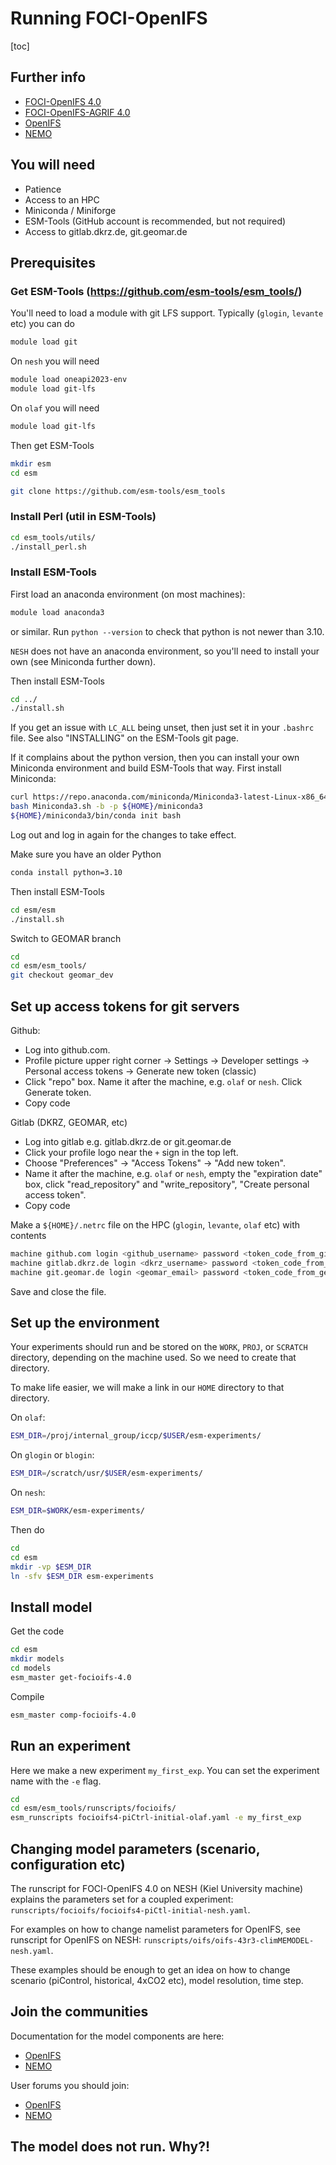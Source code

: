# Running FOCI-OpenIFS 

[toc] 

## Further info

* [FOCI-OpenIFS 4.0](notes_for_focioifs-4.0.md)
* [FOCI-OpenIFS-AGRIF 4.0](notes_for_focioifs-agrif-4.0.md)
* [OpenIFS](https://confluence.ecmwf.int/display/OIFS/OpenIFS+Home)
* [NEMO](https://sites.nemo-ocean.io/user-guide/)

## You will need


* Patience
* Access to an HPC
* Miniconda / Miniforge
* ESM-Tools (GitHub account is recommended, but not required)
* Access to gitlab.dkrz.de, git.geomar.de 

## Prerequisites

### Get ESM-Tools (https://github.com/esm-tools/esm_tools/) 


You'll need to load a module with git LFS support. Typically (`glogin`, `levante` etc) you can do
```bash
module load git
```

On `nesh` you will need
```bash
module load oneapi2023-env
module load git-lfs
```

On `olaf` you will need 

```bash
module load git-lfs
```

Then get ESM-Tools

```bash
mkdir esm
cd esm

git clone https://github.com/esm-tools/esm_tools
```

### Install Perl (util in ESM-Tools)

```bash
cd esm_tools/utils/
./install_perl.sh
```

### Install ESM-Tools

First load an anaconda environment (on most machines):  
```bash
module load anaconda3
```
or similar. 
Run `python --version` to check that python is not newer than 3.10. 

`NESH` does not have an anaconda environment, so you'll need to install your own (see Miniconda further down). 

Then install ESM-Tools
```bash
cd ../
./install.sh
```

If you get an issue with `LC_ALL` being unset, then just set it in your `.bashrc` file. 
See also "INSTALLING" on the ESM-Tools git page. 

If it complains about the python version, then you can install your own Miniconda environment and build ESM-Tools that way. 
First install Miniconda:

```bash
curl https://repo.anaconda.com/miniconda/Miniconda3-latest-Linux-x86_64.sh -o Miniconda3.sh 
bash Miniconda3.sh -b -p ${HOME}/miniconda3
${HOME}/miniconda3/bin/conda init bash
```

Log out and log in again for the changes to take effect. 

Make sure you have an older Python
```bash
conda install python=3.10
```

Then install ESM-Tools
```bash
cd esm/esm
./install.sh
```

Switch to GEOMAR branch
```bash
cd
cd esm/esm_tools/
git checkout geomar_dev
```


## Set up access tokens for git servers

Github: 
* Log into github.com. 
* Profile picture upper right corner -> Settings -> Developer settings -> Personal access tokens -> Generate new token (classic)
* Click "repo" box. Name it after the machine, e.g. `olaf` or `nesh`. Click Generate token. 
* Copy code

Gitlab (DKRZ, GEOMAR, etc)
* Log into gitlab e.g. gitlab.dkrz.de or git.geomar.de
* Click your profile logo near the `+` sign in the top left. 
* Choose "Preferences" -> "Access Tokens" -> "Add new token". 
* Name it after the machine, e.g. `olaf` or `nesh`, empty the "expiration date" box, click "read_repository" and "write_repository", "Create personal access token". 
* Copy code

Make a `${HOME}/.netrc` file on the HPC (`glogin`, `levante`, `olaf` etc) with contents
```bash
machine github.com login <github_username> password <token_code_from_github> 
machine gitlab.dkrz.de login <dkrz_username> password <token_code_from_dkrz> 
machine git.geomar.de login <geomar_email> password <token_code_from_geomar> 
```

Save and close the file. 


## Set up the environment

Your experiments should run and be stored on the `WORK`, `PROJ`, or `SCRATCH` directory, depending on the machine used. 
So we need to create that directory. 

To make life easier, we will make a link in our `HOME` directory to that directory. 

On `olaf`:

```bash
ESM_DIR=/proj/internal_group/iccp/$USER/esm-experiments/
```

On `glogin` or `blogin`:

```bash
ESM_DIR=/scratch/usr/$USER/esm-experiments/
```

On `nesh`:
```bash
ESM_DIR=$WORK/esm-experiments/
```

Then do

```bash
cd 
cd esm
mkdir -vp $ESM_DIR
ln -sfv $ESM_DIR esm-experiments
```

## Install model

Get the code

```bash
cd esm
mkdir models
cd models
esm_master get-focioifs-4.0 
``` 

Compile 
```bash
esm_master comp-focioifs-4.0
``` 

## Run an experiment

Here we make a new experiment `my_first_exp`. You can set the experiment name with the `-e` flag. 

```bash
cd 
cd esm/esm_tools/runscripts/focioifs/
esm_runscripts focioifs4-piCtrl-initial-olaf.yaml -e my_first_exp 
```

## Changing model parameters (scenario, configuration etc)

The runscript for FOCI-OpenIFS 4.0 on NESH (Kiel University machine) explains the parameters set for a coupled experiment: `runscripts/focioifs/focioifs4-piCtl-initial-nesh.yaml`. 

For examples on how to change namelist parameters for OpenIFS, see runscript for OpenIFS on NESH: `runscripts/oifs/oifs-43r3-climMEMODEL-nesh.yaml`. 

These examples should be enough to get an idea on how to change scenario (piControl, historical, 4xCO2 etc), model resolution, time step. 


## Join the communities

Documentation for the model components are here: 
* [OpenIFS](https://confluence.ecmwf.int/display/OIFS)
* [NEMO](https://www.nemo-ocean.eu/) 

User forums you should join: 
* [OpenIFS](https://confluence.ecmwf.int/display/OIFSUF/OpenIFS+User+Forums)
* [NEMO](https://nemo-ocean.discourse.group/)

## The model does not run. Why?! 



